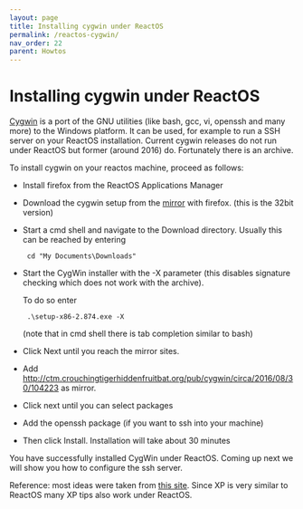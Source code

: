 ```yaml
---
layout: page
title: Installing cygwin under ReactOS
permalink: /reactos-cygwin/
nav_order: 22
parent: Howtos
---
```


# [](#header-1) Installing cygwin under ReactOS

[Cygwin](https://www.cygwin.org) is a port of the GNU
utilities (like bash, gcc, vi, openssh and many more) to the
Windows platform. It can be used, for example to run
a SSH server on your ReactOS installation. Current
cygwin releases do not run under ReactOS but former
(around 2016) do. Fortunately there is an archive.

To install cygwin on your reactos machine, proceed
as follows:

 * Install firefox from the ReactOS Applications Manager

 * Download the cygwin setup from the [mirror](http://ctm.crouchingtigerhiddenfruitbat.org/pub/cygwin/setup/snapshots/setup-x86-2.874.exe)
   with firefox.
   (this is the 32bit version)

 * Start a cmd shell and navigate to the Download directory.
   Usually this can be reached by entering

        cd "My Documents\Downloads"

 * Start the CygWin installer with the -X parameter (this
   disables signature checking which does not work with the
   archive).

   To do so enter 

        .\setup-x86-2.874.exe -X

   (note that in cmd shell there is tab completion similar
    to bash)

 * Click Next until you reach the mirror sites.

 * Add
    http://ctm.crouchingtigerhiddenfruitbat.org/pub/cygwin/circa/2016/08/30/104223
   as mirror.

  * Click next until you can select packages

  * Add the openssh package (if you want to ssh into your machine)

  * Then click Install. Installation will take about 30 minutes

You have successfully installed CygWin under ReactOS. Coming
up next we will show you how to configure the ssh server.

Reference: most ideas were taken from [this site](https://morganwu277.github.io/2017/06/04/Setup-Cygwin-in-Windows-XP-2003/). Since
XP is very similar to ReactOS many XP tips also work under
ReactOS.

